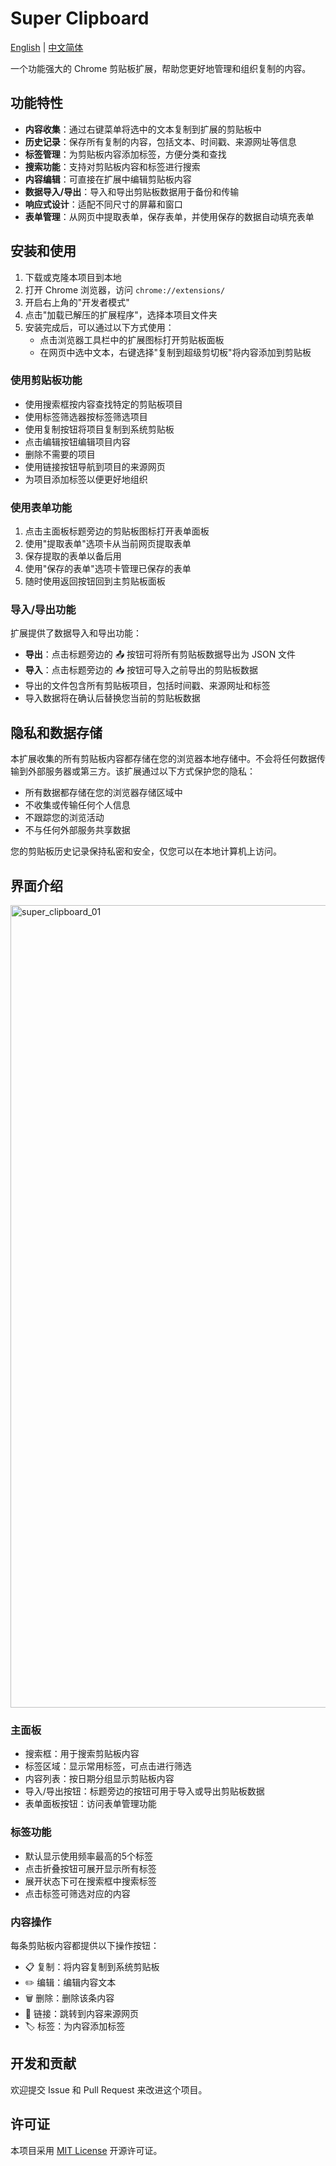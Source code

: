 # Super Clipboard

[English](README.md) | [中文简体](README_CN.md)

一个功能强大的 Chrome 剪贴板扩展，帮助您更好地管理和组织复制的内容。

## 功能特性

- **内容收集**：通过右键菜单将选中的文本复制到扩展的剪贴板中
- **历史记录**：保存所有复制的内容，包括文本、时间戳、来源网址等信息
- **标签管理**：为剪贴板内容添加标签，方便分类和查找
- **搜索功能**：支持对剪贴板内容和标签进行搜索
- **内容编辑**：可直接在扩展中编辑剪贴板内容
- **数据导入/导出**：导入和导出剪贴板数据用于备份和传输
- **响应式设计**：适配不同尺寸的屏幕和窗口
- **表单管理**：从网页中提取表单，保存表单，并使用保存的数据自动填充表单

## 安装和使用

1. 下载或克隆本项目到本地
2. 打开 Chrome 浏览器，访问 `chrome://extensions/`
3. 开启右上角的"开发者模式"
4. 点击"加载已解压的扩展程序"，选择本项目文件夹
5. 安装完成后，可以通过以下方式使用：
   - 点击浏览器工具栏中的扩展图标打开剪贴板面板
   - 在网页中选中文本，右键选择"复制到超级剪切板"将内容添加到剪贴板

### 使用剪贴板功能

- 使用搜索框按内容查找特定的剪贴板项目
- 使用标签筛选器按标签筛选项目
- 使用复制按钮将项目复制到系统剪贴板
- 点击编辑按钮编辑项目内容
- 删除不需要的项目
- 使用链接按钮导航到项目的来源网页
- 为项目添加标签以便更好地组织

### 使用表单功能

1. 点击主面板标题旁边的剪贴板图标打开表单面板
2. 使用"提取表单"选项卡从当前网页提取表单
3. 保存提取的表单以备后用
4. 使用"保存的表单"选项卡管理已保存的表单
5. 随时使用返回按钮回到主剪贴板面板

### 导入/导出功能

扩展提供了数据导入和导出功能：
- **导出**：点击标题旁边的 📤 按钮可将所有剪贴板数据导出为 JSON 文件
- **导入**：点击标题旁边的 📥 按钮可导入之前导出的剪贴板数据
- 导出的文件包含所有剪贴板项目，包括时间戳、来源网址和标签
- 导入数据将在确认后替换您当前的剪贴板数据

## 隐私和数据存储

本扩展收集的所有剪贴板内容都存储在您的浏览器本地存储中。不会将任何数据传输到外部服务器或第三方。该扩展通过以下方式保护您的隐私：

- 所有数据都存储在您的浏览器存储区域中
- 不收集或传输任何个人信息
- 不跟踪您的浏览活动
- 不与任何外部服务共享数据

您的剪贴板历史记录保持私密和安全，仅您可以在本地计算机上访问。

## 界面介绍

<img width="918" height="1284" alt="super_clipboard_01" src="https://github.com/user-attachments/assets/990845f5-c31b-4507-b727-52fc6bda8de4" />

### 主面板
- 搜索框：用于搜索剪贴板内容
- 标签区域：显示常用标签，可点击进行筛选
- 内容列表：按日期分组显示剪贴板内容
- 导入/导出按钮：标题旁边的按钮可用于导入或导出剪贴板数据
- 表单面板按钮：访问表单管理功能

### 标签功能
- 默认显示使用频率最高的5个标签
- 点击折叠按钮可展开显示所有标签
- 展开状态下可在搜索框中搜索标签
- 点击标签可筛选对应的内容

### 内容操作
每条剪贴板内容都提供以下操作按钮：
- 📋 复制：将内容复制到系统剪贴板
- ✏️ 编辑：编辑内容文本
- 🗑️ 删除：删除该条内容
- 🔗 链接：跳转到内容来源网页
- 🏷️ 标签：为内容添加标签

## 开发和贡献

欢迎提交 Issue 和 Pull Request 来改进这个项目。

## 许可证

本项目采用 [MIT License](LICENSE) 开源许可证。